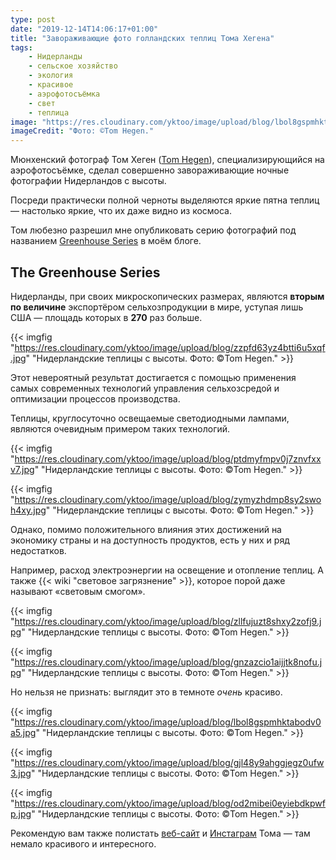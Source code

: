 ```yaml
---
type: post
date: "2019-12-14T14:06:17+01:00"
title: "Завораживающие фото голландских теплиц Тома Хегена"
tags:
    - Нидерланды
    - сельское хозяйство
    - экология
    - красивое
    - аэрофотосъёмка
    - свет
    - теплица
image: "https://res.cloudinary.com/yktoo/image/upload/blog/lbol8gspmhktabodv0a5.jpg"
imageCredit: "Фото: ©Tom Hegen."
---
```


Мюнхенский фотограф Том Хеген ([Tom Hegen](http://tomhegen.de/)), специализирующийся на аэрофотосъёмке, сделал совершенно завораживающие ночные фотографии Нидерландов с высоты.

Посреди практически полной черноты выделяются яркие пятна теплиц — настолько яркие, что их даже видно из космоса.

Том любезно разрешил мне опубликовать серию фотографий под названием [Greenhouse Series](http://tomhegen.de/fotodesign/the-greenhouse-series/) в моём блоге.

<!--more-->

## The Greenhouse Series

Нидерланды, при своих микроскопических размерах, являются **вторым по величине** экспортёром сельхозпродукции в мире, уступая лишь США — площадь которых в **270** раз больше.

{{< imgfig "https://res.cloudinary.com/yktoo/image/upload/blog/zzpfd63yz4btti6u5xqf.jpg" "Нидерландские теплицы с высоты. Фото: ©Tom Hegen." >}}

Этот невероятный результат достигается с помощью применения самых современных технологий управления сельхозсредой и оптимизации процессов производства.

Теплицы, круглосуточно освещаемые светодиодными лампами, являются очевидным примером таких технологий.

{{< imgfig "https://res.cloudinary.com/yktoo/image/upload/blog/ptdmyfmpv0j7znvfxxv7.jpg" "Нидерландские теплицы с высоты. Фото: ©Tom Hegen." >}}

{{< imgfig "https://res.cloudinary.com/yktoo/image/upload/blog/zymyzhdmp8sy2swoh4xy.jpg" "Нидерландские теплицы с высоты. Фото: ©Tom Hegen." >}}

Однако, помимо положительного влияния этих достижений на экономику страны и на доступность продуктов, есть у них и ряд недостатков.

Например, расход электроэнергии на освещение и отопление теплиц. А также {{< wiki "световое загрязнение" >}}, которое порой даже называют «световым смогом».

{{< imgfig "https://res.cloudinary.com/yktoo/image/upload/blog/zllfujuzt8shxy2zofj9.jpg" "Нидерландские теплицы с высоты. Фото: ©Tom Hegen." >}}

{{< imgfig "https://res.cloudinary.com/yktoo/image/upload/blog/gnzazcio1aijjtk8nofu.jpg" "Нидерландские теплицы с высоты. Фото: ©Tom Hegen." >}}

Но нельзя не признать: выглядит это в темноте *очень* красиво.

{{< imgfig "https://res.cloudinary.com/yktoo/image/upload/blog/lbol8gspmhktabodv0a5.jpg" "Нидерландские теплицы с высоты. Фото: ©Tom Hegen." >}}

{{< imgfig "https://res.cloudinary.com/yktoo/image/upload/blog/gjl48y9ahggjegz0ufw3.jpg" "Нидерландские теплицы с высоты. Фото: ©Tom Hegen." >}}

{{< imgfig "https://res.cloudinary.com/yktoo/image/upload/blog/od2mibei0eyiebdkpwfp.jpg" "Нидерландские теплицы с высоты. Фото: ©Tom Hegen." >}}

Рекомендую вам также полистать [веб-сайт](http://tomhegen.de/) и [Инстаграм](https://www.instagram.com/tomhegen.de/) Тома — там немало красивого и интересного.
